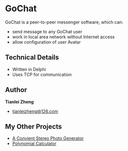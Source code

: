 # GoChat
GoChat is a peer-to-peer messenger software, which can:
 - send message to any GoChat user
 - work in local area network without Internet access
 - allow configuration of user Avatar
 
## Technical Details
 - Written in Delphi
 - Uses TCP for communication
 
## Author

**Tianlei Zheng**
 - <tianleizheng@126.com>

## My Other Projects
 - [A Convient Stereo Photo Generator](https://github.com/ztl8702/3dgenerator)
 - [Polynomial Calculator](https://github.com/ztl8702/polycalc)